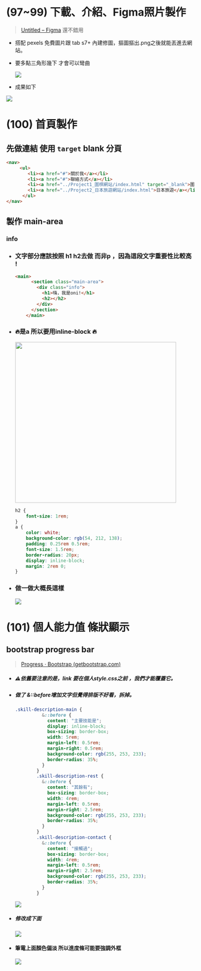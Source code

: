 # (97~99) 下載、介紹、Figma照片製作

> [Untitled – Figma](https://www.figma.com/file/kAsIzbcykHU4KW9UIPq2yS/Untitled?type=design&node-id=1-2&mode=design&t=N9m5cjd0oy80XbBm-0) 還不錯用

- 搭配 pexels 免費圖片跟 tab s7+ 內建修圖，摳圖摳出.png之後就能丟進去網站。

- 要多點三角形幾下 才會可以彎曲
  
  ![](../../../Images/2023-12-09-00-35-20-image.png)

- 成果如下

![](../../../Images/2023-12-08-19-39-47-image.png)

# (100) 首頁製作

## 先做連結 使用 `target`  blank 分頁

```html
<nav>
     <ul>
        <li><a href="#">關於我</a></li>
        <li><a href="#">聯絡方式</a></li>
        <li><a href="../Project1_圍棋網站/index.html" target="_blank">圍棋</a></li>
        <li><a href="../Project2_日本旅遊網站/index.html">日本旅遊</a></li>
      </ul>
</nav>
```

## 製作 main-area

### info

- ### 文字部分應該按照 h1 h2去做 而非p ，因為這段文字重要性比較高 !
  
  ```html
  <main>
        <section class="main-area">
          <div class="info">
            <h1>嗨，我是oni!</h1>
            <h2></h2>
          </div>
        </section>
      </main>
  ```

- ### 🔥是a 所以要用inline-block 🔥
  
  <img src="../../../Images/2023-12-08-21-16-54-image.png" title="" alt="" width="430">
  
  ```scss
  h2 {
      font-size: 1rem;
  }
  a {
      color: white;
      background-color: rgb(54, 212, 138);
      padding: 0.25rem 0.5rem;
      font-size: 1.5rem;
      border-radius: 20px;
      display: inline-block;
      margin: 2rem 0;
  }
  ```

- ### 做一做大概長這樣
  
  ![](../../../Images/2023-12-08-21-22-41-image.png)

# (101) 個人能力值 條狀顯示

## bootstrap progress bar

> [Progress · Bootstrap (getbootstrap.com)](https://getbootstrap.com/docs/4.0/components/progress/) 

- ##### ⚠️依舊要注意的是，link 要在個人style.css之前 ，我們才能覆蓋它。

- ##### 做了 &::before增加文字但覺得排版不好看，拆掉。
  
  ```scss
  .skill-description-main {
            &::before {
              content: "主要技能是";
              display: inline-block;
              box-sizing: border-box;
              width: 5rem;
              margin-left: 0.5rem;
              margin-right: 0.5rem;
              background-color: rgb(255, 253, 233);
              border-radius: 35%;
            }
          }
          .skill-description-rest {
            &::before {
              content: "其餘有";
              box-sizing: border-box;
              width: 4rem;
              margin-left: 0.5rem;
              margin-right: 2.5rem;
              background-color: rgb(255, 253, 233);
              border-radius: 35%;
            }
          }
          .skill-description-contact {
            &::before {
              content: "接觸過";
              box-sizing: border-box;
              width: 4rem;
              margin-left: 0.5rem;
              margin-right: 2.5rem;
              background-color: rgb(255, 253, 233);
              border-radius: 35%;
            }
          }
  ```
  
  ![](../../../Images/2023-12-08-23-54-48-image.png)

- ##### 修改成下面
  
  ![](../../../Images/2023-12-09-00-48-39-image.png)

- #### 筆電上面顏色偏淡 所以進度條可能要強調外框
  
  ![](../../../Images/2023-12-09-00-52-10-image.png)
